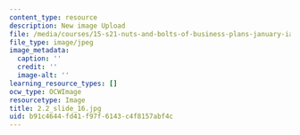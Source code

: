 ```yaml
---
content_type: resource
description: New image Upload
file: /media/courses/15-s21-nuts-and-bolts-of-business-plans-january-iap-2014/b91c4644fd41f97f6143c4f8157abf4c_2.2_slide_16.jpg
file_type: image/jpeg
image_metadata:
  caption: ''
  credit: ''
  image-alt: ''
learning_resource_types: []
ocw_type: OCWImage
resourcetype: Image
title: 2.2_slide_16.jpg
uid: b91c4644-fd41-f97f-6143-c4f8157abf4c
---
```


